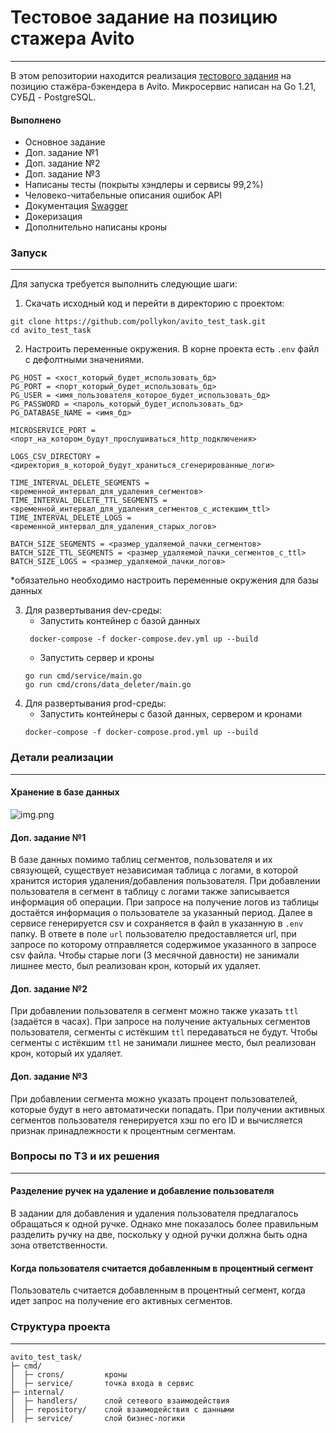 # Тестовое задание на позицию стажера Avito
___
В этом репозитории находится реализация [тестового задания](https://github.com/avito-tech/backend-trainee-assignment-2023) на позицию стажёра-бэкендера в Avito.
Микросервис написан на Go 1.21, СУБД - PostgreSQL.

#### Выполнено 
+ Основное задание
+ Доп. задание №1
+ Доп. задание №2
+ Доп. задание №3
+ Написаны тесты (покрыты хэндлеры и сервисы 99,2%)
+ Человеко-читабельные описания ошибок API
+ Документация [Swagger](https://github.com/pollykon/avito_test_task/blob/main/swagger.yaml)
+ Докеризация
+ Дополнительно написаны кроны

### Запуск
___

Для запуска требуется выполнить следующие шаги:

1. Скачать исходный код и перейти в директорию с проектом:
```text
git clone https://github.com/pollykon/avito_test_task.git
cd avito_test_task
```
2. Настроить переменные окружения. В корне проекта есть `.env` файл с дефолтными значениями.
```text
PG_HOST = <хост_который_будет_использовать_бд>
PG_PORT = <порт_который_будет_использовать_бд>
PG_USER = <имя_пользователя_которое_будет_использовать_бд>
PG_PASSWORD = <пароль_который_будет_использовать_бд>
PG_DATABASE_NAME = <имя_бд>

MICROSERVICE_PORT = <порт_на_котором_будут_прослушиваться_http_подключения>

LOGS_CSV_DIRECTORY = <директория_в_которой_будут_храниться_сгенерированные_логи>

TIME_INTERVAL_DELETE_SEGMENTS = <временной_интервал_для_удаления_сегментов>
TIME_INTERVAL_DELETE_TTL_SEGMENTS = <временной_интервал_для_удаления_сегментов_с_истекшим_ttl>
TIME_INTERVAL_DELETE_LOGS = <временной_интервал_для_удаления_старых_логов>

BATCH_SIZE_SEGMENTS = <размер_удаляемой_пачки_сегментов>
BATCH_SIZE_TTL_SEGMENTS = <размер_удаляемой_пачки_сегментов_с_ttl>
BATCH_SIZE_LOGS = <размер_удаляемой_пачки_логов>
```
*обязательно необходимо настроить переменные окружения для базы данных

3. Для развертывания dev-среды:
    + Запустить контейнер с базой данных
   ```
    docker-compose -f docker-compose.dev.yml up --build 
    ```
   + Запустить сервер и кроны
   ```
   go run cmd/service/main.go
   go run cmd/crons/data_deleter/main.go
   ```
4. Для развертывания prod-среды:
    + Запустить контейнеры с базой данных, сервером и кронами
   ```
   docker-compose -f docker-compose.prod.yml up --build 
   ```
### Детали реализации
___
#### Хранение в базе данных
![img.png](relation_model.png)

#### Доп. задание №1
В базе данных помимо таблиц сегментов, пользователя и их связующей, существует независимая таблица с логами, в которой
хранится история удаления/добавления пользователя. При добавлении пользователя в сегмент в таблицу с логами также 
записывается информация об операции. При запросе на получение логов из таблицы достаётся информация о пользователе за 
указанный период. Далее в сервисе генерируется csv и сохраняется в файл в указанную в `.env` папку. В ответе в поле 
`url` пользователю предоставляется url, при запросе по которому отправляется содержимое указанного в запросе csv файла.
Чтобы старые логи (3 месячной давности) не занимали лишнее место, был реализован крон, который их удаляет.
#### Доп. задание №2
При добавлении пользователя в сегмент можно также указать `ttl` (задаётся в часах). При запросе на получение актуальных
сегментов пользователя, сегменты с истёкшим `ttl` передаваться не будут. Чтобы сегменты с истёкшим `ttl` не занимали
лишнее место, был реализован крон, который их удаляет.
#### Доп. задание №3
При добавлении сегмента можно указать процент пользователей, которые будут в него автоматически попадать. При получении
активных сегментов пользователя генерируется хэш по его ID и вычисляется признак принадлежности к процентным сегментам.
### Вопросы по ТЗ и их решения
___
#### Разделение ручек на удаление и добавление пользователя 
В задании для добавления и удаления пользователя предлагалось обращаться к одной ручке. Однако мне показалось более
правильным разделить ручку на две, поскольку у одной ручки должна быть одна зона ответственности.
#### Когда пользователя считается добавленным в процентный сегмент
Пользователь считается добавленным в процентный сегмент, когда идет запрос на получение его активных сегментов.

### Структура проекта
___
```
avito_test_task/     
├─ cmd/
│  ├─ crons/         кроны
│  ├─ service/       точка входа в сервис
├─ internal/   
│  ├─ handlers/      слой сетевого взаимодействия
│  ├─ repository/    слой взаимодействия с данными
│  ├─ service/       слой бизнес-логики
```
